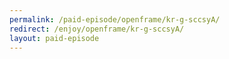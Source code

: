 ```yaml
---
permalink: /paid-episode/openframe/kr-g-sccsyA/
redirect: /enjoy/openframe/kr-g-sccsyA/
layout: paid-episode
---
```

